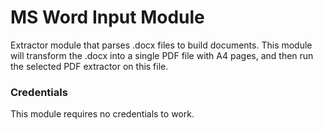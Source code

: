 # MS Word Input Module

Extractor module that parses .docx files to build documents.
This module will transform the .docx into a single PDF file with A4 pages, and then run the selected PDF extractor on this file.

### Credentials

This module requires no credentials to work.
